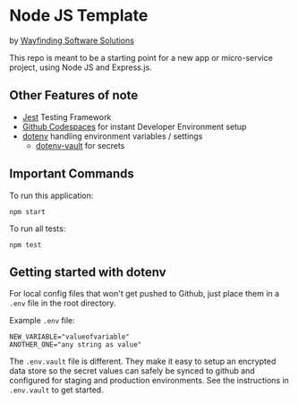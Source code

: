 # Node JS Template
by [Wayfinding Software Solutions](https://wayfinding.software)

This repo is meant to be a starting point for a new app or micro-service project, using Node JS and Express.js.

## Other Features of note
* [Jest](https://jestjs.io/) Testing Framework
* [Github Codespaces](https://github.com/features/codespaces) for instant Developer Environment setup
* [dotenv](https://github.com/motdotla/dotenv?tab=readme-ov-file#dotenv-) handling environment variables / settings
    * [dotenv-vault](https://github.com/dotenv-org/dotenv-vault) for secrets

## Important Commands

To run this application:

```
npm start
```

To run all tests:
```
npm test
```

## Getting started with dotenv

For local config files that won't get pushed to Github, just place them in a `.env` file in the root directory.

Example `.env` file:
```
NEW_VARIABLE="valueofvariable"
ANOTHER_ONE="any string as value"
```

The `.env.vault` file is different.  They make it easy to setup an encrypted data store so the secret values can safely be synced to github and configured for staging and production environments.  See the instructions in `.env.vault` to get started.